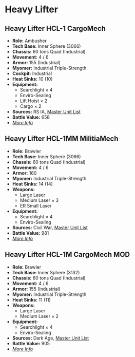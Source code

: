 # Heavy Lifter
## Heavy Lifter HCL-1 CargoMech
- **Role:** Ambusher
- **Tech Base:** Inner Sphere (3066)
- **Chassis:** 60 tons Quad (Industrial)
- **Movement:** 4 / 6
- **Armor:** 155 (Industrial)
- **Myomer:** Industrial Triple-Strength
- **Cockpit:** Industrial
- **Heat Sinks:** 10 (10)
- **Equipment:**
  - Searchlight × 4
  - Enviro-Sealing
  - Lift Hoist × 2
  - Cargo × 2
- **Sources:** RS IA, [Master Unit List](http://masterunitlist.info/Unit/Details/4274/heavy-lifter-hcl-1-cargomech)
- **Battle Value:** 658
- [*More Info*](heavy_lifter/heavy_lifter_hcl-1_cargomech.md)

## Heavy Lifter HCL-1MM MilitiaMech
- **Role:** Brawler
- **Tech Base:** Inner Sphere (3066)
- **Chassis:** 60 tons Quad (Industrial)
- **Movement:** 4 / 6
- **Armor:** 160
- **Myomer:** Industrial Triple-Strength
- **Heat Sinks:** 14 (14)
- **Weapons:**
  - Large Laser
  - Medium Laser × 3
  - ER Small Laser
- **Equipment:**
  - Searchlight × 4
  - Enviro-Sealing
- **Sources:** Civil War, [Master Unit List](http://masterunitlist.info/Unit/Details/7870/heavy-lifter-hcl-1mm-militiamech)
- **Battle Value:** 981
- [*More Info*](heavy_lifter/heavy_lifter_hcl-1mm_militiamech.md)

## Heavy Lifter HCL-1M CargoMech MOD
- **Role:** Brawler
- **Tech Base:** Inner Sphere (3132)
- **Chassis:** 60 tons Quad (Industrial)
- **Movement:** 4 / 6
- **Armor:** 155 (Industrial)
- **Myomer:** Industrial Triple-Strength
- **Heat Sinks:** 11 (11)
- **Weapons:**
  - Large Laser
  - Medium Laser × 2
- **Equipment:**
  - Searchlight × 4
  - Enviro-Sealing
- **Sources:** Dark Age, [Master Unit List](http://masterunitlist.info/Unit/Details/7869/heavy-lifter-hcl-1m-cargomech-mod)
- **Battle Value:** 905
- [*More Info*](heavy_lifter/heavy_lifter_hcl-1m_cargomech_mod.md)

